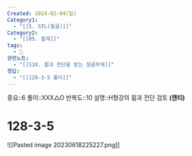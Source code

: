 ```yaml
---
Created: 2024-02-04(일)
Category1:
  - "[[5. STL(철골)]]"
Category2:
  - "[[05. 휨재]]"
tags:
  - 🧮
관련노트:
  - "[[S10. 휨과 전단을 받는 철골부재]]"
정답:
  - "[[128-3-5 풀이]]"
---
```

중요::6
풀이::XXX△O
반복도::10
설명::H형강의 휨과 전단 검토 **(캔티)**


#  128-3-5 

![[Pasted image 20230618225227.png]]